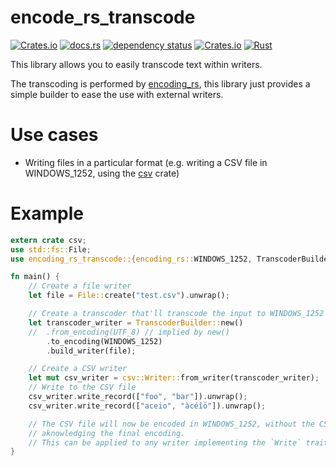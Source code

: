 # encode_rs_transcode

[![Crates.io](https://img.shields.io/crates/v/encoding_rs_transcode)](https://crates.io/crates/encoding_rs_transcode)
[![docs.rs](https://docs.rs/encoding_rs_transcode/badge.svg)](https://docs.rs/encoding_rs_transcode/)
[![dependency status](https://deps.rs/repo/github/vincentfoulon80/encoding_rs_transcode/status.svg)](https://deps.rs/repo/github/vincentfoulon80/encoding_rs_transcode)
[![Crates.io](https://img.shields.io/crates/l/encoding_rs_transcode)](https://github.com/VincentFoulon80/encoding_rs_transcode/blob/master/LICENSE)
[![Rust](https://github.com/VincentFoulon80/encoding_rs_transcode/actions/workflows/rust.yml/badge.svg)](https://github.com/VincentFoulon80/encoding_rs_transcode/actions/workflows/rust.yml)

This library allows you to easily transcode text within writers.

The transcoding is performed by [encoding_rs](https://crates.io/crates/encoding_rs), this library just provides a simple builder to ease the use with external writers.

# Use cases

- Writing files in a particular format (e.g. writing a CSV file in WINDOWS_1252, using the [csv](https://crates.io/crates/csv) crate)

# Example

```rust
extern crate csv;
use std::fs::File;
use encoding_rs_transcode::{encoding_rs::WINDOWS_1252, TranscoderBuilder};

fn main() {
    // Create a file writer
    let file = File::create("test.csv").unwrap();

    // Create a transcoder that'll transcode the input to WINDOWS_1252
    let transcoder_writer = TranscoderBuilder::new()
    //  .from_encoding(UTF_8) // implied by new()
        .to_encoding(WINDOWS_1252)
        .build_writer(file);

    // Create a CSV writer
    let mut csv_writer = csv::Writer::from_writer(transcoder_writer);
    // Write to the CSV file
    csv_writer.write_record(["foo", "bar"]).unwrap();
    csv_writer.write_record(["aceio", "àcéîö"]).unwrap();

    // The CSV file will now be encoded in WINDOWS_1252, without the CSV crate ever
    // aknowledging the final encoding.
    // This can be applied to any writer implementing the `Write` trait.
}
```
